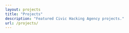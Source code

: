 ```yaml
---
layout: projects
title: "Projects"
description: "Featured Civic Hacking Agency projects."
url: /projects/
---
```

